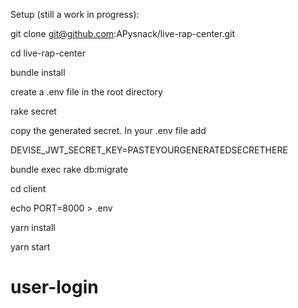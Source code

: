 Setup (still a work in progress):

git clone git@github.com:APysnack/live-rap-center.git

cd live-rap-center

bundle install

create a .env file in the root directory

rake secret

copy the generated secret. In your .env file add

DEVISE_JWT_SECRET_KEY=PASTEYOURGENERATEDSECRETHERE

bundle exec rake db:migrate

cd client

echo PORT=8000 > .env

yarn install

yarn start
# user-login
